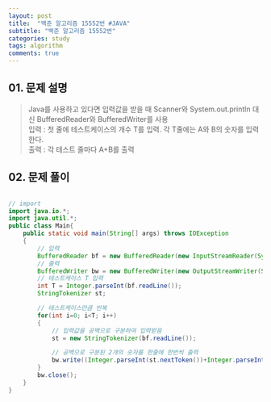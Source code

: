 ```yaml
---
layout: post
title:  "백준 알고리즘 15552번 #JAVA"
subtitle: "백준 알고리즘 15552번"
categories: study
tags: algorithm
comments: true
---
```



## 01. 문제 설명
> Java를 사용하고 있다면 입력값을 받을 때 Scanner와 System.out.println 대신 BufferedReader와 BufferedWriter를 사용  
> 입력 : 첫 줄에 테스트케이스의 개수 T를 입력. 각 T줄에는 A와 B의 숫자를 입력한다.  
> 출력 : 각 테스트 줄마다 A+B를 출력  

## 02. 문제 풀이
```JAVA

// import
import java.io.*;
import java.util.*;
public class Main{
    public static void main(String[] args) throws IOException
    {
        // 입력
        BufferedReader bf = new BufferedReader(new InputStreamReader(System.in));
        // 출력
        BufferedWriter bw = new BufferedWriter(new OutputStreamWriter(System.out));
        // 테스트케이스 T 입력
        int T = Integer.parseInt(bf.readLine());
        StringTokenizer st;

        // 테스트케이스만큼 반복
        for(int i=0; i<T; i++)
        {
            // 입력값을 공백으로 구분하여 입력받음 
            st = new StringTokenizer(bf.readLine());

            // 공백으로 구분된 2개의 숫자를 한줄에 한번씩 출력
            bw.write((Integer.parseInt(st.nextToken())+Integer.parseInt(st.nextToken()))+"\n");
        }
        bw.close();
    }
}


```